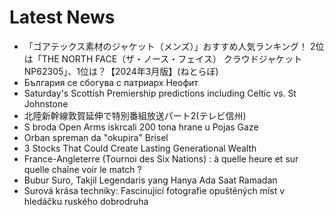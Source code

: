# Latest News
-  「ゴアテックス素材のジャケット（メンズ）」おすすめ人気ランキング！ 2位は「THE NORTH FACE（ザ・ノース・フェイス） クラウドジャケット NP62305」、1位は？【2024年3月版】(ねとらぼ)
-  България се сбогува с патриарх Неофит
-  Saturday's Scottish Premiership predictions including Celtic vs. St Johnstone
-  北陸新幹線敦賀延伸で特別番組放送パート2(テレビ信州)
-  S broda Open Arms iskrcali 200 tona hrane u Pojas Gaze
-  Orban spreman da "okupira" Brisel
-  3 Stocks That Could Create Lasting Generational Wealth
-  France-Angleterre (Tournoi des Six Nations) : à quelle heure et sur quelle chaîne voir le match ?
-  Bubur Suro, Takjil Legendaris yang Hanya Ada Saat Ramadan
-  Surová krása techniky: Fascinující fotografie opuštěných míst v hledáčku ruského dobrodruha

